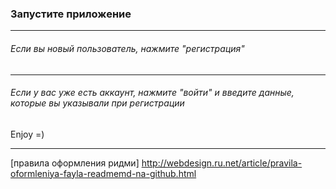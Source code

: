 ### Запустите приложение

***
###### Если вы новый пользователь, нажмите "регистрация"
****

###### Если у вас уже есть аккаунт, нажмите "войти" и введите данные, которые вы указывали при регистрации


Enjoy =)

******

[правила оформления ридми]   http://webdesign.ru.net/article/pravila-oformleniya-fayla-readmemd-na-github.html

